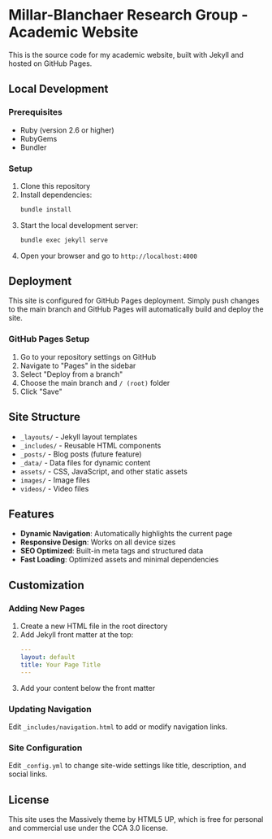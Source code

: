 # Millar-Blanchaer Research Group - Academic Website

This is the source code for my academic website, built with Jekyll and hosted on GitHub Pages.

## Local Development

### Prerequisites
- Ruby (version 2.6 or higher)
- RubyGems
- Bundler

### Setup
1. Clone this repository
2. Install dependencies:
   ```bash
   bundle install
   ```
3. Start the local development server:
   ```bash
   bundle exec jekyll serve
   ```
4. Open your browser and go to `http://localhost:4000`

## Deployment

This site is configured for GitHub Pages deployment. Simply push changes to the main branch and GitHub Pages will automatically build and deploy the site.

### GitHub Pages Setup
1. Go to your repository settings on GitHub
2. Navigate to "Pages" in the sidebar
3. Select "Deploy from a branch"
4. Choose the main branch and `/ (root)` folder
5. Click "Save"

## Site Structure

- `_layouts/` - Jekyll layout templates
- `_includes/` - Reusable HTML components
- `_posts/` - Blog posts (future feature)
- `_data/` - Data files for dynamic content
- `assets/` - CSS, JavaScript, and other static assets
- `images/` - Image files
- `videos/` - Video files

## Features

- **Dynamic Navigation**: Automatically highlights the current page
- **Responsive Design**: Works on all device sizes
- **SEO Optimized**: Built-in meta tags and structured data
- **Fast Loading**: Optimized assets and minimal dependencies

## Customization

### Adding New Pages
1. Create a new HTML file in the root directory
2. Add Jekyll front matter at the top:
   ```yaml
   ---
   layout: default
   title: Your Page Title
   ---
   ```
3. Add your content below the front matter

### Updating Navigation
Edit `_includes/navigation.html` to add or modify navigation links.

### Site Configuration
Edit `_config.yml` to change site-wide settings like title, description, and social links.

## License

This site uses the Massively theme by HTML5 UP, which is free for personal and commercial use under the CCA 3.0 license.
